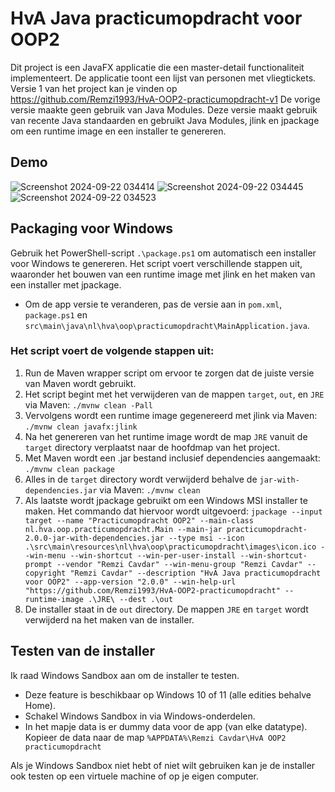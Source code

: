 # HvA Java practicumopdracht voor OOP2
Dit project is een JavaFX applicatie die een master-detail functionaliteit implementeert. 
De applicatie toont een lijst van personen met vliegtickets.
Versie 1 van het project kan je vinden op https://github.com/Remzi1993/HvA-OOP2-practicumopdracht-v1
De vorige versie maakte geen gebruik van Java Modules.
Deze versie maakt gebruik van recente Java standaarden en gebruikt Java Modules, jlink en jpackage om een runtime image en een installer te genereren.

## Demo
![Screenshot 2024-09-22 034414](https://github.com/user-attachments/assets/3d5c3f98-0d5f-406c-a1d6-a482af43a5a0)
![Screenshot 2024-09-22 034445](https://github.com/user-attachments/assets/5faa5704-6967-48cc-bbae-6d9a88e323e3)
![Screenshot 2024-09-22 034523](https://github.com/user-attachments/assets/e86e9070-069f-47c6-922e-99d56499d994)

## Packaging voor Windows
Gebruik het PowerShell-script `.\package.ps1` om automatisch een installer voor Windows te genereren. 
Het script voert verschillende stappen uit, waaronder het bouwen van een runtime image met jlink en het maken van een installer met jpackage.
- Om de app versie te veranderen, pas de versie aan in `pom.xml`, `package.ps1` en `src\main\java\nl\hva\oop\practicumopdracht\MainApplication.java`.

### Het script voert de volgende stappen uit:
1. Run de Maven wrapper script om ervoor te zorgen dat de juiste versie van Maven wordt gebruikt.
2. Het script begint met het verwijderen van de mappen `target`, `out`, en `JRE` via Maven: `./mvnw clean -Pall`
3. Vervolgens wordt een runtime image gegenereerd met jlink via Maven: `./mvnw clean javafx:jlink`
4. Na het genereren van het runtime image wordt de map `JRE` vanuit de `target` directory verplaatst naar de hoofdmap van het project.
5. Met Maven wordt een .jar bestand inclusief dependencies aangemaakt: `./mvnw clean package`
6. Alles in de `target` directory wordt verwijderd behalve de `jar-with-dependencies.jar` via Maven: `./mvnw clean`
7. Als laatste wordt jpackage gebruikt om een Windows MSI installer te maken. Het commando dat hiervoor wordt uitgevoerd: `jpackage --input target --name "Practicumopdracht OOP2" --main-class nl.hva.oop.practicumopdracht.Main --main-jar practicumopdracht-2.0.0-jar-with-dependencies.jar --type msi --icon .\src\main\resources\nl\hva\oop\practicumopdracht\images\icon.ico --win-menu --win-shortcut --win-per-user-install --win-shortcut-prompt --vendor "Remzi Cavdar" --win-menu-group "Remzi Cavdar" --copyright "Remzi Cavdar" --description "HvA Java practicumopdracht voor OOP2" --app-version "2.0.0" --win-help-url "https://github.com/Remzi1993/HvA-OOP2-practicumopdracht" --runtime-image .\JRE\ --dest .\out`
8. De installer staat in de `out` directory. De mappen `JRE` en `target` wordt verwijderd na het maken van de installer.

## Testen van de installer
Ik raad Windows Sandbox aan om de installer te testen.
- Deze feature is beschikbaar op Windows 10 of 11 (alle edities behalve Home).
- Schakel Windows Sandbox in via Windows-onderdelen.
- In het mapje data is er dummy data voor de app (van elke datatype). Kopieer de data naar de map `%APPDATA%\Remzi Cavdar\HvA OOP2 practicumopdracht`

Als je Windows Sandbox niet hebt of niet wilt gebruiken kan je de installer ook testen op een virtuele machine of op je eigen computer.
